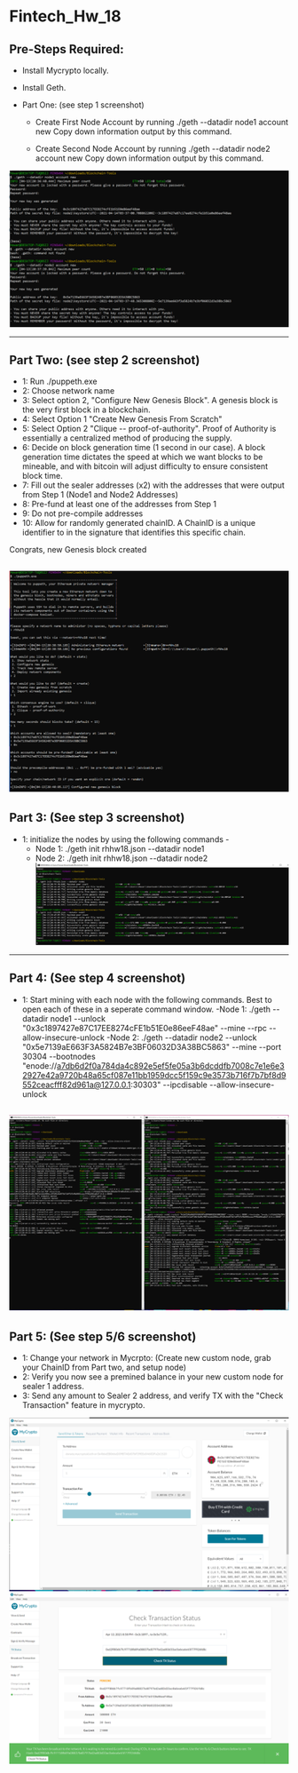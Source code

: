 # Fintech_Hw_18


## Pre-Steps Required: 
- Install Mycrypto locally. 
- Install Geth.

- Part One: (see step 1 screenshot)

  - Create First Node Account by running ./geth --datadir node1 account new Copy down information output by this command.

  - Create Second Node Account by running ./geth --datadir node2 account new Copy down information output by this command.

![Screenshot 1](https://github.com/MedakaRiceFish/Fintech_Hw_18/blob/main/Screenshots/Step%201.png)

---

## Part Two: (see step 2 screenshot)

- 1: Run ./puppeth.exe 
- 2: Choose network name 
- 3: Select option 2, "Configure New Genesis Block". A genesis block is the very first block in a blockchain. 
- 4: Select Option 1 "Create New Genesis From Scratch" 
- 5: Select Option 2 "Clique -- proof-of-authority". Proof of Authority is essentially a centralized method of producing the supply. 
- 6: Decide on block generation time (1 second in our case). A block generation time dictates the speed at which we want blocks to be mineable, and with bitcoin will adjust difficulty to ensure consistent block time. 
- 7: Fill out the sealer addresses (x2) with the addresses that were output from Step 1 (Node1 and Node2 Addresses) 
- 8: Pre-fund at least one of the addresses from Step 1 
- 9: Do not pre-compile addresses 
- 10: Allow for randomly generated chainID. A ChainID is a unique identifier to in the signature that identifies this specific chain. 

Congrats, new Genesis block created

![Screenshot2](https://github.com/MedakaRiceFish/Fintech_Hw_18/blob/main/Screenshots/Step%202.png)
---

## Part 3: (See step 3 screenshot)

- 1: initialize the nodes by using the following commands - 
  - Node 1: ./geth init rhhw18.json --datadir node1 
  - Node 2: ./geth init rhhw18.json --datadir node2
![Screenshot3](https://github.com/MedakaRiceFish/Fintech_Hw_18/blob/main/Screenshots/Step%203.png)
---
## Part 4: (See step 4 screenshot)

- 1: Start mining with each node with the following commands. Best to open each of these in a seperate command window. 
  -Node 1: ./geth --datadir node1 --unlock "0x3c1897427e87C17EE8274cFE1b51E0e86eeF48ae" --mine --rpc --allow-insecure-unlock 
  -Node 2: ./geth --datadir node2 --unlock "0x5e7139aE663F3A5824B7e3BF06032D3A38BC5863" --mine --port 30304 --bootnodes "enode://a7db6d2f0a784da4c892e5ef5fe05a3b6dcddfb7008c7e1e6e32927e42a9720b48a65cf087e11bb1959dcc5f159c9e3573b716f7b7bf8d9552ceacfff82d961a@127.0.0.1:30303" --ipcdisable --allow-insecure-unlock

![Screenshot4](https://github.com/MedakaRiceFish/Fintech_Hw_18/blob/main/Screenshots/Step%204.png)
---

## Part 5: (See step 5/6 screenshot)

- 1: Change your network in Mycrpto: (Create new custom node, grab your ChainID from Part two, and setup node) 
- 2: Verify you now see a premined balance in your new custom node for sealer 1 address. 
- 3: Send any amount to Sealer 2 address, and verify TX with the "Check Transaction" feature in mycrypto.

![Screenshot5](https://github.com/MedakaRiceFish/Fintech_Hw_18/blob/main/Screenshots/Step%205.png)
![Screenshot6](https://github.com/MedakaRiceFish/Fintech_Hw_18/blob/main/Screenshots/Step%206.png)
